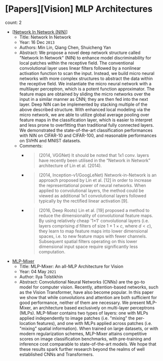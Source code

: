 # [Papers][Vision] MLP Architectures

count: 2

* [[Network In Network (NIN)](https://arxiv.org/abs/1312.4400)] <!-- printed -->
    * Title: Network In Network
    * Year: 16 Dec `2013`
    * Authors: Min Lin, Qiang Chen, Shuicheng Yan
    * Abstract: We propose a novel deep network structure called "Network In Network" (NIN) to enhance model discriminability for local patches within the receptive field. The conventional convolutional layer uses linear filters followed by a nonlinear activation function to scan the input. Instead, we build micro neural networks with more complex structures to abstract the data within the receptive field. We instantiate the micro neural network with a multilayer perceptron, which is a potent function approximator. The feature maps are obtained by sliding the micro networks over the input in a similar manner as CNN; they are then fed into the next layer. Deep NIN can be implemented by stacking multiple of the above described structure. With enhanced local modeling via the micro network, we are able to utilize global average pooling over feature maps in the classification layer, which is easier to interpret and less prone to overfitting than traditional fully connected layers. We demonstrated the state-of-the-art classification performances with NIN on CIFAR-10 and CIFAR-100, and reasonable performances on SVHN and MNIST datasets.
    * Comments:
        * > (2014, VGGNet) It should be noted that 1x1 conv. layers have recently been utilised in the “Network in Network” architecture of Lin et al. (2014).
        * > (2014, Inception-v1/GoogLeNet) Network-in-Network is an approach proposed by Lin et al. [12] in order to increase the representational power of neural networks. When applied to convolutional layers, the method could be viewed as additional 1x1 convolutional layers followed typically by the rectified linear activation [9].
        * > (2016, Deep Roots) Lin et al. [19] proposed a method to reduce the dimensionality of convolutional feature maps. By using relatively cheap '1×1' convolutional layers (i.e. layers comprising $d$ filters of size $1 \times 1 \times c$, where $d < c$), they learn to map feature maps into lower dimensional spaces, i.e. to new feature maps with fewer channels. Subsequent spatial filters operating on this lower dimensional input space require significantly less computation.
* [MLP-Mixer](https://arxiv.org/abs/2105.01601)
    * Title: MLP-Mixer: An all-MLP Architecture for Vision
    * Year: 04 May `2021`
    * Author: Ilya Tolstikhin
    * Abstract: Convolutional Neural Networks (CNNs) are the go-to model for computer vision. Recently, attention-based networks, such as the Vision Transformer, have also become popular. In this paper we show that while convolutions and attention are both sufficient for good performance, neither of them are necessary. We present MLP-Mixer, an architecture based exclusively on multi-layer perceptrons (MLPs). MLP-Mixer contains two types of layers: one with MLPs applied independently to image patches (i.e. "mixing" the per-location features), and one with MLPs applied across patches (i.e. "mixing" spatial information). When trained on large datasets, or with modern regularization schemes, MLP-Mixer attains competitive scores on image classification benchmarks, with pre-training and inference cost comparable to state-of-the-art models. We hope that these results spark further research beyond the realms of well established CNNs and Transformers.
